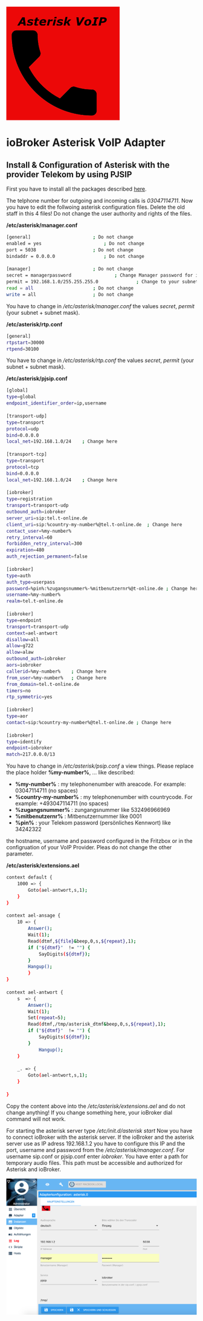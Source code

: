![Logo](../admin/asterisk.png)

# ioBroker Asterisk VoIP Adapter

## Install & Configuration of Asterisk with the provider Telekom by using PJSIP 

First you have to install all the packages described [here](../README.md).


The telphone number for outgoing and incoming calls is *03047114711*. Now you have to edit the follwoing asterisk configuration files. Delete the old staff in this 4 files! Do not change the user authority and rights of the files.
 
**/etc/asterisk/manager.conf**
```sh
[general]						; Do not change
enabled = yes						; Do not change
port = 5038						; Do not change
bindaddr = 0.0.0.0					; Do not change

[manager]						; Do not change
secret = managerpassword				; Change Manager password for ioBroker asterisk adapter
permit = 192.168.1.0/255.255.255.0  			; Change to your subnet and netmask
read = all						; Do not change
write = all						; Do not change
```
You have to change in */etc/asterisk/manager.conf* the values *secret*, *permit* (your subnet + subnet mask). 

**/etc/asterisk/rtp.conf**
```sh
[general]
rtpstart=30000
rtpend=30100
```
You have to change in */etc/asterisk/rtp.conf* the values *secret*, *permit* (your subnet + subnet mask). 

**/etc/asterisk/pjsip.conf** 
```sh
[global]
type=global
endpoint_identifier_order=ip,username

[transport-udp]
type=transport
protocol=udp
bind=0.0.0.0
local_net=192.168.1.0/24	; Change here

[transport-tcp]
type=transport
protocol=tcp
bind=0.0.0.0
local_net=192.168.1.0/24	; Change here

[iobroker]
type=registration
transport=transport-udp
outbound_auth=iobroker
server_uri=sip:tel.t-online.de
client_uri=sip:%country-my-number%@tel.t-online.de	; Change here
contact_user=%my-number%
retry_interval=60
forbidden_retry_interval=300
expiration=480
auth_rejection_permanent=false

[iobroker]
type=auth
auth_type=userpass
password=%pin%:%zugangsnummer%-%mitbenutzernr%@t-online.de ; Change here
username=%my-number%
realm=tel.t-online.de

[iobroker]
type=endpoint
transport=transport-udp
context=ael-antwort
disallow=all
allow=g722
allow=alaw
outbound_auth=iobroker
aors=iobroker
callerid=%my-number%	; Change here
from_user=%my-number%	; Change here
from_domain=tel.t-online.de
timers=no
rtp_symmetric=yes

[iobroker]
type=aor
contact=sip:%country-my-number%@tel.t-online.de	; Change here

[iobroker]
type=identify
endpoint=iobroker
match=217.0.0.0/13

```
You have to change in */etc/asterisk/psip.conf* a view things. Please replace the place holder **%my-number%**, ... like described:

- **%my-number%**			: my telephonenumber with areacode. For example: 03047114711 (no spaces)
- **%country-my-number%**	: my telephonenumber with countrycode. For example: +493047114711 (no spaces)
- **%zugangsnummer%**		: zungangsnummer like 532496966969
- **%mitbenutzernr%**		: Mitbenutzernummer like 0001
- **%pin%**					: your Telekom password (persönliches Kennwort) like 34242322

the hostname, username and password configured in the Fritzbox or in the configruation of your VoIP Provider. Pleas do not change the other parameter. 

**/etc/asterisk/extensions.ael**
```sh
context default {
  	1000 => {
        Goto(ael-antwort,s,1);
  	}
}

context ael-ansage {
	10 => {
        Answer();
        Wait(1);
		Read(dtmf,${file}&beep,0,s,${repeat},1);
		if ("${dtmf}"  != "") {
			SayDigits(${dtmf});
		}
		Hangup();
        }
}

context ael-antwort {
	s  => {
		Answer();
		Wait(1);
		Set(repeat=5);
		Read(dtmf,/tmp/asterisk_dtmf&beep,0,s,${repeat},1);
		if ("${dtmf}"  != "") {
			SayDigits(${dtmf});
		}
    		Hangup();
	}

	_. => {
        Goto(ael-antwort,s,1);
  	}
	  
}
```
Copy the content above into the */etc/asterisk/extensions.ael* and do not change anything! If you change something here, your ioBroker dial command will not work.

For starting the asterisk server type */etc/init.d/asterisk start*
Now you have to connect ioBroker with the asterisk server. If the ioBroker and the asterisk server use as IP adress 192.168.1.2 you have to configure this IP and the port, username and password from the */etc/asterisk/manager.conf*. For username sip.conf or pjsip.conf enter *iobroker*. You have enter a path for temporary audio files. This path must be accessible and authorized for Asterisk and ioBroker. 

![Iobroker1](iobroker_fritzbox_pjsip.png)
